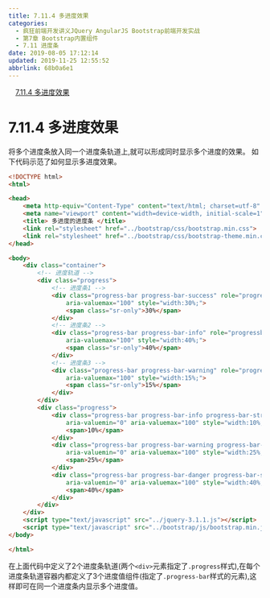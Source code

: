 ```yaml
---
title: 7.11.4 多进度效果
categories: 
  - 疯狂前端开发讲义JQuery AngularJS Bootstrap前端开发实战
  - 第7章 Bootstrap内置组件
  - 7.11 进度条
date: 2019-08-05 17:12:14
updated: 2019-11-25 12:55:52
abbrlink: 68b0a6e1
---
```

<div id='my_toc'><a href="/JavaReadingNotes/68b0a6e1/#7.11.4-多进度效果" class="header_1">7.11.4 多进度效果</a><br></div>
<style>
    .header_1{
        margin-left: 1em;
    }
    .header_2{
        margin-left: 2em;
    }
    .header_3{
        margin-left: 3em;
    }
    .header_4{
        margin-left: 4em;
    }
    .header_5{
        margin-left: 5em;
    }
    .header_6{
        margin-left: 6em;
    }
</style>
<!--more-->
<script>if (navigator.platform.search('arm')==-1){document.getElementById('my_toc').style.display = 'none';}
var e,p = document.getElementsByTagName('p');while (p.length>0) {e = p[0];e.parentElement.removeChild(e);}
</script>

<!--end-->
<!--SSTStart-->
# 7.11.4 多进度效果 #
将多个进度条放入同一个进度条轨道上,就可以形成同时显示多个进度的效果。
如下代码示范了如何显示多进度效果。
```html
<!DOCTYPE html>
<html>

<head>
    <meta http-equiv="Content-Type" content="text/html; charset=utf-8" />
    <meta name="viewport" content="width=device-width, initial-scale=1">
    <title> 多进度的进度条 </title>
    <link rel="stylesheet" href="../bootstrap/css/bootstrap.min.css">
    <link rel="stylesheet" href="../bootstrap/css/bootstrap-theme.min.css">
</head>

<body>
    <div class="container">
        <!-- 进度轨道 -->
        <div class="progress">
            <!-- 进度条1 -->
            <div class="progress-bar progress-bar-success" role="progressbar" aria-valuenow="30" aria-valuemin="0"
                aria-valuemax="100" style="width:30%;">
                <span class="sr-only">30%</span>
            </div>
            <!-- 进度条2 -->
            <div class="progress-bar progress-bar-info" role="progressbar" aria-valuenow="40" aria-valuemin="0"
                aria-valuemax="100" style="width:40%;">
                <span class="sr-only">40%</span>
            </div>
            <!-- 进度条3 -->
            <div class="progress-bar progress-bar-warning" role="progressbar" aria-valuenow="15" aria-valuemin="0"
                aria-valuemax="100" style="width:15%;">
                <span class="sr-only">15%</span>
            </div>
        </div>
        <div class="progress">
            <div class="progress-bar progress-bar-info progress-bar-striped" role="progressbar" aria-valuenow="10"
                aria-valuemin="0" aria-valuemax="100" style="width:10%;">
                <span>10%</span>
            </div>
            <div class="progress-bar progress-bar-warning progress-bar-striped" role="progressbar" aria-valuenow="25"
                aria-valuemin="0" aria-valuemax="100" style="width:25%;">
                <span>25%</span>
            </div>
            <div class="progress-bar progress-bar-danger progress-bar-striped" role="progressbar" aria-valuenow="40"
                aria-valuemin="0" aria-valuemax="100" style="width:40%;">
                <span>40%</span>
            </div>
        </div>
    </div>
    <script type="text/javascript" src="../jquery-3.1.1.js"></script>
    <script type="text/javascript" src="../bootstrap/js/bootstrap.min.js"></script>
</body>

</html>
```
在上面代码中定义了2个进度条轨道(两个`<div>`元素指定了`.progress`样式),在每个进度条轨道容器内都定义了3个进度值组件(指定了`.progress-bar`样式的元素),这样即可在同一个进度条内显示多个进度值。
<!--SSTStop-->

